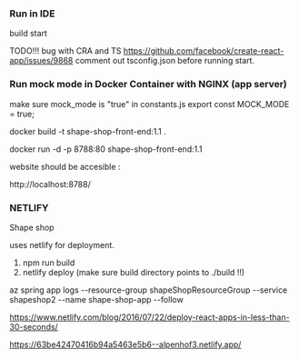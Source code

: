 
### Run in IDE

build
start

TODO!!! bug with CRA and TS https://github.com/facebook/create-react-app/issues/9868
comment out tsconfig.json before running start.


### Run mock mode in Docker Container with NGINX (app server)

make sure mock_mode is "true" in constants.js
export const MOCK_MODE = true;


docker build -t shape-shop-front-end:1.1 .

docker run -d -p 8788:80 shape-shop-front-end:1.1 

website should be accesible :

http://localhost:8788/


### NETLIFY


Shape shop

uses netlify for deployment.

1. npm run build
2. netlify deploy (make sure build directory points to ./build   !!)


az spring app logs --resource-group shapeShopResourceGroup --service shapeshop2 --name shape-shop-app --follow


https://www.netlify.com/blog/2016/07/22/deploy-react-apps-in-less-than-30-seconds/


https://63be42470416b94a5463e5b6--alpenhof3.netlify.app/



